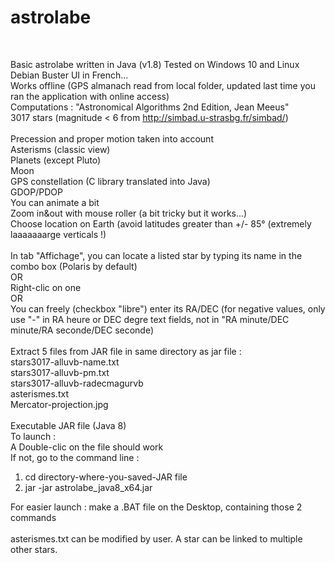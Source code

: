 # astrolabe
<br>

Basic astrolabe written in Java (v1.8)
Tested on Windows 10 and Linux Debian Buster 
UI in French...
<br>
Works offline (GPS almanach read from local folder, updated last time you ran the application with online access)
<br>
Computations : "Astronomical Algorithms 2nd Edition, Jean Meeus"
<br>
3017 stars (magnitude < 6 from http://simbad.u-strasbg.fr/simbad/)
<br>  
Precession and proper motion taken into account
<br>
Asterisms (classic view)
<br>
Planets (except Pluto) 
<br>
Moon
<br>
GPS constellation (C library translated into Java)
<br>
GDOP/PDOP
<br>
You can animate a bit
<br>
Zoom in&out with mouse roller (a bit tricky but it works...)
<br>
Choose location on Earth (avoid latitudes greater than +/- 85° (extremely laaaaaaarge verticals !)
<br>
<br>
In tab "Affichage", you can locate a listed star by typing its name in the combo box (Polaris by default)
<br>
OR
<br>
Right-clic on one
<br>
OR
<br>
You can freely (checkbox "libre") enter its RA/DEC (for negative values, only use "-" in RA heure or DEC degre text fields, not in "RA minute/DEC minute/RA seconde/DEC seconde) 
<br>
<br>
Extract 5 files from JAR file in same directory as jar file :
<br>stars3017-alluvb-name.txt
<br>stars3017-alluvb-pm.txt
<br>stars3017-alluvb-radecmagurvb
<br>asterismes.txt
<br>Mercator-projection.jpg
<br>
<br>
Executable JAR file (Java 8)
<br>
To launch : 
<br>
A Double-clic on the file should work
<br>
If not, go to the command line :
<ol>
  <li>cd directory-where-you-saved-JAR file</li>
  <li>jar -jar astrolabe_java8_x64.jar</li>
</ol>  
For easier launch : make a .BAT file on the Desktop, containing those 2 commands
<br>
<br>
asterismes.txt can be modified by user. A star can be linked to multiple other stars.